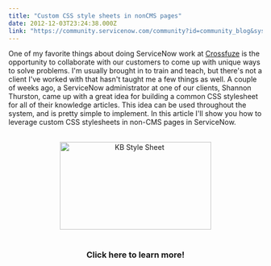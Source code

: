 ```yaml
---
title: "Custom CSS style sheets in nonCMS pages"
date: 2012-12-03T23:24:38.000Z
link: "https://community.servicenow.com/community?id=community_blog&sys_id=07cda2e9dbd0dbc01dcaf3231f96198a"
---
```

<p>One of my favorite things about doing ServiceNow work at <a href="http://www.crossfuze.com" title="Crossfuze Solutions" target="_blank">Crossfuze</a> is the opportunity to collaborate with our customers to come up with unique ways to solve problems. I'm usually brought in to train and teach, but there's not a client I've worked with that hasn't taught me a few things as well. A couple of weeks ago, a ServiceNow administrator at one of our clients, Shannon Thurston, came up with a great idea for building a common CSS stylesheet for all of their knowledge articles. This idea can be used throughout the system, and is pretty simple to implement. In this article I'll show you how to leverage custom CSS stylesheets in non-CMS pages in ServiceNow.<br /><br /><center><a href="http://www.servicenowguru.com/content-management/custom-stylesheets-noncms-pages/"><img src="http://www.servicenowguru.com/wp-content/uploads/2012/12/KBStyleSheet-300x174.jpeg" alt="KB Style Sheet" title="KB Style Sheet" width="300" height="174" class="aligncenter size-medium wp-image-4699" /></a><br /><br /><h3>Click here to learn more!</h3></center><br /><!--break--></p>